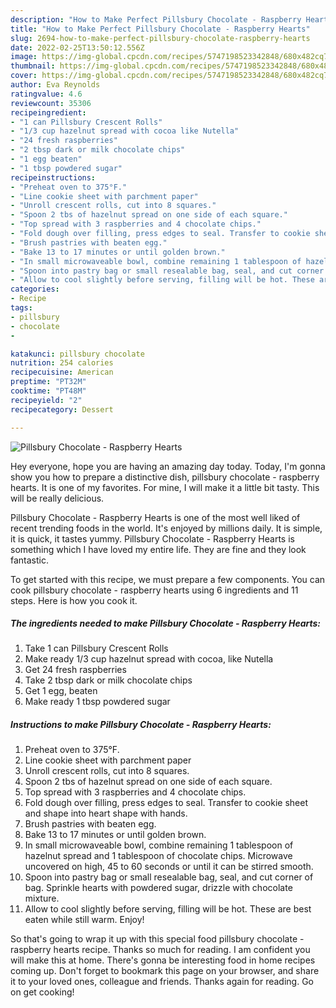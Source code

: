 ```yaml
---
description: "How to Make Perfect Pillsbury Chocolate - Raspberry Hearts"
title: "How to Make Perfect Pillsbury Chocolate - Raspberry Hearts"
slug: 2694-how-to-make-perfect-pillsbury-chocolate-raspberry-hearts
date: 2022-02-25T13:50:12.556Z
image: https://img-global.cpcdn.com/recipes/5747198523342848/680x482cq70/pillsbury-chocolate-raspberry-hearts-recipe-main-photo.jpg
thumbnail: https://img-global.cpcdn.com/recipes/5747198523342848/680x482cq70/pillsbury-chocolate-raspberry-hearts-recipe-main-photo.jpg
cover: https://img-global.cpcdn.com/recipes/5747198523342848/680x482cq70/pillsbury-chocolate-raspberry-hearts-recipe-main-photo.jpg
author: Eva Reynolds
ratingvalue: 4.6
reviewcount: 35306
recipeingredient:
- "1 can Pillsbury Crescent Rolls"
- "1/3 cup hazelnut spread with cocoa like Nutella"
- "24 fresh raspberries"
- "2 tbsp dark or milk chocolate chips"
- "1 egg beaten"
- "1 tbsp powdered sugar"
recipeinstructions:
- "Preheat oven to 375°F."
- "Line cookie sheet with parchment paper"
- "Unroll crescent rolls, cut into 8 squares."
- "Spoon 2 tbs of hazelnut spread on one side of each square."
- "Top spread with 3 raspberries and 4 chocolate chips."
- "Fold dough over filling, press edges to seal. Transfer to cookie sheet and shape into heart shape with hands."
- "Brush pastries with beaten egg."
- "Bake 13 to 17 minutes or until golden brown."
- "In small microwaveable bowl, combine remaining 1 tablespoon of hazelnut spread and 1 tablespoon of chocolate chips. Microwave uncovered on high, 45 to 60 seconds or until it can be stirred smooth."
- "Spoon into pastry bag or small resealable bag, seal, and cut corner of bag. Sprinkle hearts with powdered sugar, drizzle with chocolate mixture."
- "Allow to cool slightly before serving, filling will be hot. These are best eaten while still warm. Enjoy!"
categories:
- Recipe
tags:
- pillsbury
- chocolate
- 

katakunci: pillsbury chocolate  
nutrition: 254 calories
recipecuisine: American
preptime: "PT32M"
cooktime: "PT48M"
recipeyield: "2"
recipecategory: Dessert

---
```



![Pillsbury Chocolate - Raspberry Hearts](https://img-global.cpcdn.com/recipes/5747198523342848/680x482cq70/pillsbury-chocolate-raspberry-hearts-recipe-main-photo.jpg)

Hey everyone, hope you are having an amazing day today. Today, I'm gonna show you how to prepare a distinctive dish, pillsbury chocolate - raspberry hearts. It is one of my favorites. For mine, I will make it a little bit tasty. This will be really delicious.

Pillsbury Chocolate - Raspberry Hearts is one of the most well liked of recent trending foods in the world. It's enjoyed by millions daily. It is simple, it is quick, it tastes yummy. Pillsbury Chocolate - Raspberry Hearts is something which I have loved my entire life. They are fine and they look fantastic.




To get started with this recipe, we must prepare a few components. You can cook pillsbury chocolate - raspberry hearts using 6 ingredients and 11 steps. Here is how you cook it.

<!--inarticleads1-->

##### The ingredients needed to make Pillsbury Chocolate - Raspberry Hearts:

1. Take 1 can Pillsbury Crescent Rolls
1. Make ready 1/3 cup hazelnut spread with cocoa, like Nutella
1. Get 24 fresh raspberries
1. Take 2 tbsp dark or milk chocolate chips
1. Get 1 egg, beaten
1. Make ready 1 tbsp powdered sugar




<!--inarticleads2-->

##### Instructions to make Pillsbury Chocolate - Raspberry Hearts:

1. Preheat oven to 375°F.
1. Line cookie sheet with parchment paper
1. Unroll crescent rolls, cut into 8 squares.
1. Spoon 2 tbs of hazelnut spread on one side of each square.
1. Top spread with 3 raspberries and 4 chocolate chips.
1. Fold dough over filling, press edges to seal. Transfer to cookie sheet and shape into heart shape with hands.
1. Brush pastries with beaten egg.
1. Bake 13 to 17 minutes or until golden brown.
1. In small microwaveable bowl, combine remaining 1 tablespoon of hazelnut spread and 1 tablespoon of chocolate chips. Microwave uncovered on high, 45 to 60 seconds or until it can be stirred smooth.
1. Spoon into pastry bag or small resealable bag, seal, and cut corner of bag. Sprinkle hearts with powdered sugar, drizzle with chocolate mixture.
1. Allow to cool slightly before serving, filling will be hot. These are best eaten while still warm. Enjoy!




So that's going to wrap it up with this special food pillsbury chocolate - raspberry hearts recipe. Thanks so much for reading. I am confident you will make this at home. There's gonna be interesting food in home recipes coming up. Don't forget to bookmark this page on your browser, and share it to your loved ones, colleague and friends. Thanks again for reading. Go on get cooking!
